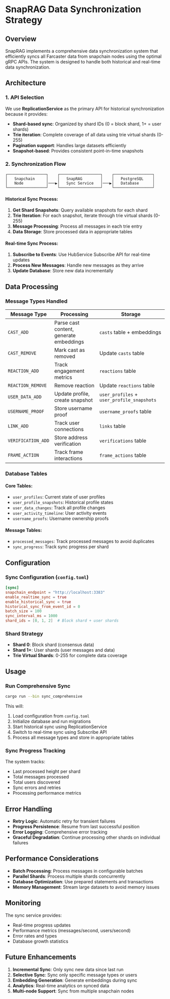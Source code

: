 # SnapRAG Data Synchronization Strategy

## Overview

SnapRAG implements a comprehensive data synchronization system that efficiently syncs all Farcaster data from snapchain nodes using the optimal gRPC APIs. The system is designed to handle both historical and real-time data synchronization.

## Architecture

### 1. API Selection

We use **ReplicationService** as the primary API for historical synchronization because it provides:

- **Shard-based sync**: Organized by shard IDs (0 = block shard, 1+ = user shards)
- **Trie iteration**: Complete coverage of all data using trie virtual shards (0-255)
- **Pagination support**: Handles large datasets efficiently
- **Snapshot-based**: Provides consistent point-in-time snapshots

### 2. Synchronization Flow

```
┌─────────────────┐    ┌──────────────────┐    ┌─────────────────┐
│   Snapchain     │    │   SnapRAG        │    │   PostgreSQL    │
│   Node          │───▶│   Sync Service   │───▶│   Database      │
└─────────────────┘    └──────────────────┘    └─────────────────┘
```

#### Historical Sync Process:
1. **Get Shard Snapshots**: Query available snapshots for each shard
2. **Trie Iteration**: For each snapshot, iterate through trie virtual shards (0-255)
3. **Message Processing**: Process all messages in each trie entry
4. **Data Storage**: Store processed data in appropriate tables

#### Real-time Sync Process:
1. **Subscribe to Events**: Use HubService Subscribe API for real-time updates
2. **Process New Messages**: Handle new messages as they arrive
3. **Update Database**: Store new data incrementally

## Data Processing

### Message Types Handled

| Message Type | Processing | Storage |
|-------------|------------|---------|
| `CAST_ADD` | Parse cast content, generate embeddings | `casts` table + embeddings |
| `CAST_REMOVE` | Mark cast as removed | Update `casts` table |
| `REACTION_ADD` | Track engagement metrics | `reactions` table |
| `REACTION_REMOVE` | Remove reaction | Update `reactions` table |
| `USER_DATA_ADD` | Update profile, create snapshot | `user_profiles` + `user_profile_snapshots` |
| `USERNAME_PROOF` | Store username proof | `username_proofs` table |
| `LINK_ADD` | Track user connections | `links` table |
| `VERIFICATION_ADD` | Store address verification | `verifications` table |
| `FRAME_ACTION` | Track frame interactions | `frame_actions` table |

### Database Tables

#### Core Tables:
- `user_profiles`: Current state of user profiles
- `user_profile_snapshots`: Historical profile states
- `user_data_changes`: Track all profile changes
- `user_activity_timeline`: User activity events
- `username_proofs`: Username ownership proofs

#### Message Tables:
- `processed_messages`: Track processed messages to avoid duplicates
- `sync_progress`: Track sync progress per shard

## Configuration

### Sync Configuration (`config.toml`)

```toml
[sync]
snapchain_endpoint = "http://localhost:3383"
enable_realtime_sync = true
enable_historical_sync = true
historical_sync_from_event_id = 0
batch_size = 100
sync_interval_ms = 1000
shard_ids = [0, 1, 2]  # Block shard + user shards
```

### Shard Strategy

- **Shard 0**: Block shard (consensus data)
- **Shard 1+**: User shards (user messages and data)
- **Trie Virtual Shards**: 0-255 for complete data coverage

## Usage

### Run Comprehensive Sync

```bash
cargo run --bin sync_comprehensive
```

This will:
1. Load configuration from `config.toml`
2. Initialize database and run migrations
3. Start historical sync using ReplicationService
4. Switch to real-time sync using Subscribe API
5. Process all message types and store in appropriate tables

### Sync Progress Tracking

The system tracks:
- Last processed height per shard
- Total messages processed
- Total users discovered
- Sync errors and retries
- Processing performance metrics

## Error Handling

- **Retry Logic**: Automatic retry for transient failures
- **Progress Persistence**: Resume from last successful position
- **Error Logging**: Comprehensive error tracking
- **Graceful Degradation**: Continue processing other shards on individual failures

## Performance Considerations

- **Batch Processing**: Process messages in configurable batches
- **Parallel Shards**: Process multiple shards concurrently
- **Database Optimization**: Use prepared statements and transactions
- **Memory Management**: Stream large datasets to avoid memory issues

## Monitoring

The sync service provides:
- Real-time progress updates
- Performance metrics (messages/second, users/second)
- Error rates and types
- Database growth statistics

## Future Enhancements

1. **Incremental Sync**: Only sync new data since last run
2. **Selective Sync**: Sync only specific message types or users
3. **Embedding Generation**: Generate embeddings during sync
4. **Analytics**: Real-time analytics on synced data
5. **Multi-node Support**: Sync from multiple snapchain nodes
